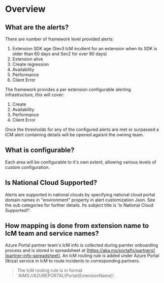 # Overview
## What are the alerts?

There are number of framework level provided alerts:

1. Extension SDK age (Sev3 IcM incdient for an extension when its SDK is older than 60 days and Sev2 for over 90 days)
1. Extension alive
1. Create regression
1. Availability
1. Performance
1. Client Error

The framework provides a per extension configurable alerting infrastructure, this will cover:

1. Create
1. Availability
1. Performance
1. Client Error

Once the thresholds for any of the configured alerts are met or surpassed a ICM alert containing details will be opened agaisnt the owning team.

## What is configurable?

Each area will be configurable to it's own extent, allowing various levels of custom configuration.

## Is National Cloud Supported?

Alerts are supported in national clouds by specifying national cloud portal domain names in "environment" property in alert customization Json. See the sub categories for further details. Its subject title is 'Is National Cloud Supported?'.

## How mapping is done from extension name to IcM team and service names?

Azure Portal partner team's IcM info is collected during parnter onboarding process and is stored in spreadsheet at [https://aka.ms/portalfx/partners][partner-info-spreadsheet]. An IcM routing rule is added under Azure Portal (Ibiza) service in IcM to route incidents to corresponding partners.

> The IcM routing rule is in format 'AIMS://AZUREPORTAL\Portal\{ExtensionName}'.

[partner-info-spreadsheet]: https://aka.ms/portalfx/partners